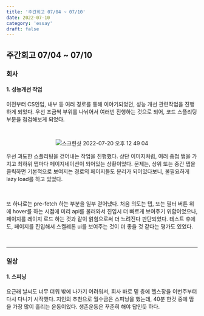 ```yaml
---
title: '주간회고 07/04 ~ 07/10'
date: 2022-07-10
category: 'essay'
draft: false
---
```


## 주간회고 07/04 ~ 07/10

### 회사

#### 1. 성능개선 작업

이전부터 CS인입, 내부 등 여러 경로를 통해 이야기되었던, 성능 개선 관련작업을 진행하게 되었다. 우선 조금씩 부위를 나뉘어서 여러번 진행하는 것으로 되어, 코드 스플리팅 부분을 점검해보게 되었다.

<br/>

<div style="display:flex;justify-content:center; margin: 12px 0">
<img style="max-width: 600px;"  alt="스크린샷 2022-07-20 오후 12 49 04" src="https://user-images.githubusercontent.com/34129711/179892758-4127698d-8e46-491c-a11e-d70572ca1b13.png">
</div>

우선 과도한 스플리팅을 걷어내는 작업을 진행했다. 상단 이미지처럼, 여러 중첩 탭을 가지고 최하위 탭마다 페이지네이션이 되어있는 상황이었다. 문제는, 상위 또는 중간 탭을 클릭하면 기본적으로 보여지는 경로의 페이지들도 분리가 되어있다보니, 불필요하게 lazy load를 하고 있었다.

<br/>

또 하나로는 pre-fetch 하는 부분을 일부 걷어냈다. 처음 의도는 탭, 또는 필터 버튼 위에 hover를 하는 시점에 미리 api를 불러와서 진입시 더 빠르게 보여주기 위함이었으나, 페이지를 레이지 로드 하는 것과 같이 얽힘으로써 더 느려진다 판단되었다. 테스트 후에도, 페이지를 진입해서 스켈레톤 ui를 보여주는 것이 더 좋을 것 같다는 평가도 있었다.

<br>

---

### 일상

#### 1. 스피닝

요근래 날씨도 너무 더워 밖에 나가기 어려워서, 회사 바로 밑 층에 헬스장을 이번주부터 다시 다니기 시작했다. 지인의 추천으로 월수금은 스피닝을 했는데, 40분 한것 중에 땀을 가장 많이 흘리는 운동이었다. 생존운동은 꾸준히 해야 답인듯 하다.

